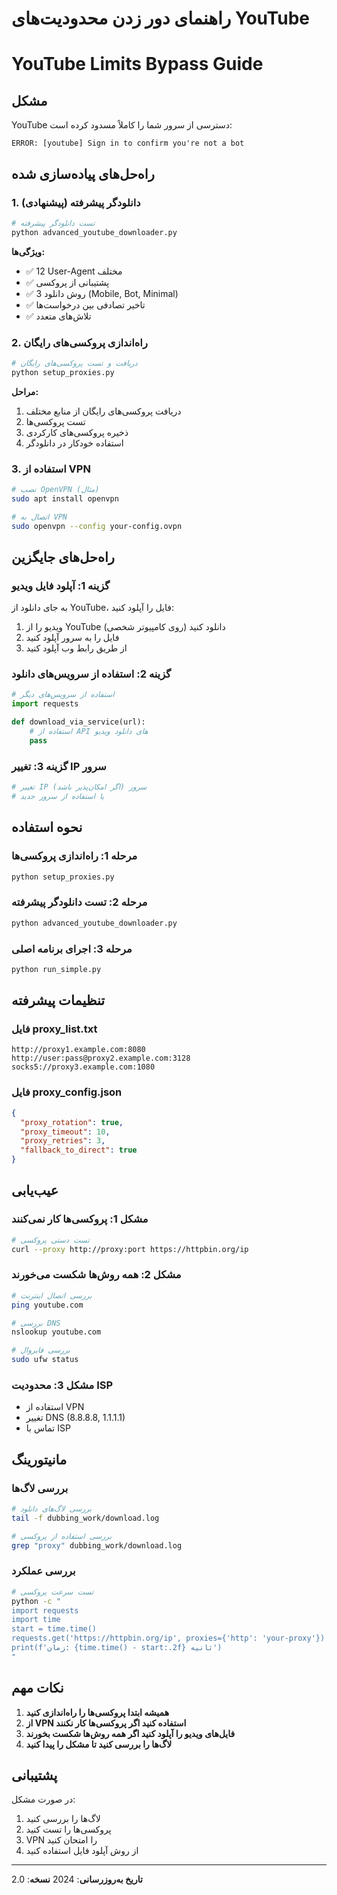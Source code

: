 # راهنمای دور زدن محدودیت‌های YouTube
# YouTube Limits Bypass Guide

## مشکل
YouTube دسترسی از سرور شما را کاملاً مسدود کرده است:
```
ERROR: [youtube] Sign in to confirm you're not a bot
```

## راه‌حل‌های پیاده‌سازی شده

### 1. **دانلودگر پیشرفته** (پیشنهادی)
```bash
# تست دانلودگر پیشرفته
python advanced_youtube_downloader.py
```

**ویژگی‌ها:**
- ✅ 12 User-Agent مختلف
- ✅ پشتیبانی از پروکسی
- ✅ 3 روش دانلود (Mobile, Bot, Minimal)
- ✅ تاخیر تصادفی بین درخواست‌ها
- ✅ تلاش‌های متعدد

### 2. **راه‌اندازی پروکسی‌های رایگان**
```bash
# دریافت و تست پروکسی‌های رایگان
python setup_proxies.py
```

**مراحل:**
1. دریافت پروکسی‌های رایگان از منابع مختلف
2. تست پروکسی‌ها
3. ذخیره پروکسی‌های کارکردی
4. استفاده خودکار در دانلودگر

### 3. **استفاده از VPN**
```bash
# نصب OpenVPN (مثال)
sudo apt install openvpn

# اتصال به VPN
sudo openvpn --config your-config.ovpn
```

## راه‌حل‌های جایگزین

### **گزینه 1: آپلود فایل ویدیو**
به جای دانلود از YouTube، فایل را آپلود کنید:

1. ویدیو را از YouTube دانلود کنید (روی کامپیوتر شخصی)
2. فایل را به سرور آپلود کنید
3. از طریق رابط وب آپلود کنید

### **گزینه 2: استفاده از سرویس‌های دانلود**
```python
# استفاده از سرویس‌های دیگر
import requests

def download_via_service(url):
    # استفاده از API های دانلود ویدیو
    pass
```

### **گزینه 3: تغییر IP سرور**
```bash
# تغییر IP سرور (اگر امکان‌پذیر باشد)
# یا استفاده از سرور جدید
```

## نحوه استفاده

### **مرحله 1: راه‌اندازی پروکسی‌ها**
```bash
python setup_proxies.py
```

### **مرحله 2: تست دانلودگر پیشرفته**
```bash
python advanced_youtube_downloader.py
```

### **مرحله 3: اجرای برنامه اصلی**
```bash
python run_simple.py
```

## تنظیمات پیشرفته

### **فایل proxy_list.txt**
```
http://proxy1.example.com:8080
http://user:pass@proxy2.example.com:3128
socks5://proxy3.example.com:1080
```

### **فایل proxy_config.json**
```json
{
  "proxy_rotation": true,
  "proxy_timeout": 10,
  "proxy_retries": 3,
  "fallback_to_direct": true
}
```

## عیب‌یابی

### **مشکل 1: پروکسی‌ها کار نمی‌کنند**
```bash
# تست دستی پروکسی
curl --proxy http://proxy:port https://httpbin.org/ip
```

### **مشکل 2: همه روش‌ها شکست می‌خورند**
```bash
# بررسی اتصال اینترنت
ping youtube.com

# بررسی DNS
nslookup youtube.com

# بررسی فایروال
sudo ufw status
```

### **مشکل 3: محدودیت ISP**
- استفاده از VPN
- تغییر DNS (8.8.8.8, 1.1.1.1)
- تماس با ISP

## مانیتورینگ

### **بررسی لاگ‌ها**
```bash
# بررسی لاگ‌های دانلود
tail -f dubbing_work/download.log

# بررسی استفاده از پروکسی
grep "proxy" dubbing_work/download.log
```

### **بررسی عملکرد**
```bash
# تست سرعت پروکسی
python -c "
import requests
import time
start = time.time()
requests.get('https://httpbin.org/ip', proxies={'http': 'your-proxy'})
print(f'زمان: {time.time() - start:.2f} ثانیه')
"
```

## نکات مهم

1. **همیشه ابتدا پروکسی‌ها را راه‌اندازی کنید**
2. **از VPN استفاده کنید اگر پروکسی‌ها کار نکنند**
3. **فایل‌های ویدیو را آپلود کنید اگر همه روش‌ها شکست بخورند**
4. **لاگ‌ها را بررسی کنید تا مشکل را پیدا کنید**

## پشتیبانی

در صورت مشکل:
1. لاگ‌ها را بررسی کنید
2. پروکسی‌ها را تست کنید
3. VPN را امتحان کنید
4. از روش آپلود فایل استفاده کنید

---
**تاریخ به‌روزرسانی**: 2024
**نسخه**: 2.0
